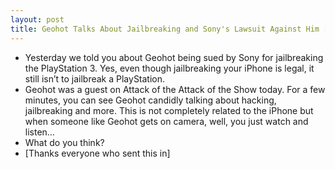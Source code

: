 ```yaml
---
layout: post
title: Geohot Talks About Jailbreaking and Sony's Lawsuit Against Him [Video]
---
```

* Yesterday we told you about Geohot being sued by Sony for jailbreaking the PlayStation 3. Yes, even though jailbreaking your iPhone is legal, it still isn’t to jailbreak a PlayStation.
* Geohot was a guest on Attack of the Attack of the Show today. For a few minutes, you can see Geohot candidly talking about hacking, jailbreaking and more. This is not completely related to the iPhone but when someone like Geohot gets on camera, well, you just watch and listen…
* What do you think?
* [Thanks everyone who sent this in]

